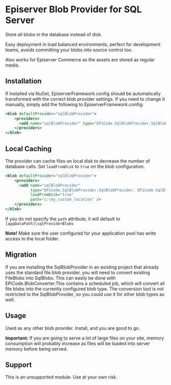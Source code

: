 ﻿# Episerver Blob Provider for SQL Server
Store all blobs in the database instead of disk.

Easy deployment in load balanced environments, perfect for development teams, avoids committing your blobs into source control too.

Also works for Episerver Commerce as the assets are stored as regular media.

## Installation
If installed via NuGet, EpiserverFramework.config should be automatically transformed with the correct blob provider settings. If you need to change it manually, simply add the following to EpiserverFramework.config:

```xml
<blob defaultProvider="sqlBlobProvider">
    <providers>
      <add name="sqlBlobProvider" type="EPiCode.SqlBlobProvider.SqlBlobProvider, EPiCode.SqlBlobProvider" />
    </providers>
</blob>
```

## Local Caching
The provider can cache files on local disk to decrease the number of database calls. Set `loadFromDisk` to `true` on the blob configuration.

```xml
<blob defaultProvider="sqlBlobProvider">
    <providers>
      <add name="sqlBlobProvider" 
           type="EPiCode.SqlBlobProvider.SqlBlobProvider, EPiCode.SqlBlobProvider"
           loadFromDisk="true" 
           path="c:\my_custom_location" />
    </providers>
</blob>
```
If you do not specify the `path` attribute, it will default to `[appDataPath]\sqlProviderBlobs`

**Note!** Make sure the user configured for your application pool has write access to the local folder.

## Migration
If you are installing the SqlBlobProvider in an existing project that already uses the standard file blob provider, you will need to convert existing FileBlobs into SqlBlobs. This can easily be done with EPiCode.BlobConverter.This contains a scheduled job, which will convert all file blobs into the currently configured blob type. The conversion tool is not restricted to the SqlBlobProvider, so you could use it for other blob types as well.

## Usage
Used as any other blob provider. Install, and you are good to go.

**Important:** If you are going to serve a lot of large files on your site, memory consumption will probably increase as files will be loaded into server memory before being served.

## Support
This is an unsupported module. Use at your own risk.
